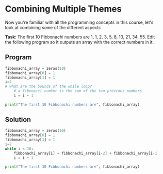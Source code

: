 # Combining Multiple Themes

Now you're familiar with all the programming concepts in this course, let's look at combining some of the different aspects

**Task:** The first 10 Fibbonachi numbers are 1, 1, 2, 3, 5, 8, 13, 21, 34, 55. Edit the following program so it outputs an array with the correct numbers in it.

## Program
```python
fibbonachi_array = zeros(10)
fibbonachi_array[0] = 1
fibbonachi_array[1] = 1
i=2
# what are the bounds of the while loop?
    # a fibonacci number is the sum of the two previous numbers
    i = i + 1
    
print("The first 10 Fibbonachi numbers are", fibbonachi_array)
```

## Solution
```python
fibbonachi_array = zeros(10)
fibbonachi_array[0] = 1
fibbonachi_array[1] = 1
i=2
while i < 10:
    fibbonachi_array[i] = fibbonachi_array[i-2] + fibbonachi_array[i-1]
    i = i + 1
    
print("The first 10 Fibbonachi numbers are", fibbonachi_array)
```
